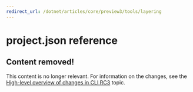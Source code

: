 ```yaml
---
redirect_url: /dotnet/articles/core/preview3/tools/layering
---
```


# project.json reference

## Content removed!
This content is no longer relevant. For information on the changes, see the [High-level overview of changes in CLI RC3](../preview3/tools/layering.md) topic. 
